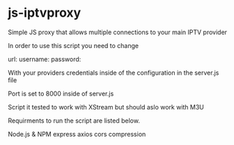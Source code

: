# js-iptvproxy
Simple JS proxy that allows multiple connections to your main IPTV provider

In order to use this script you need to change  

url: 
username: 
password:

With your providers credentials inside of the configuration in the server.js file 

Port is set to 8000 inside of server.js

Script it tested to work with XStream but should aslo work with M3U


Requirments to run the script are listed below.

Node.js & NPM
express
axios
cors
compression
